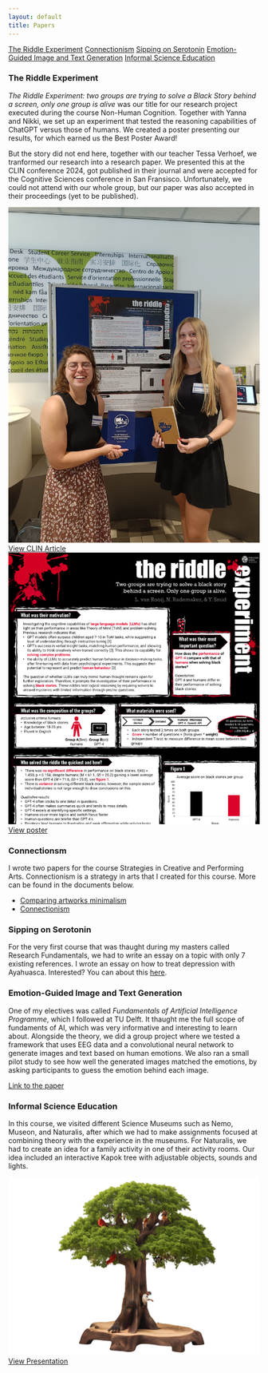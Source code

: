 ```yaml
---
layout: default
title: Papers
---
```


<a href="#Riddle" class="anchor-button">The Riddle Experiment</a>
<a href="#Connectionism" class="anchor-button">Connectionism</a>
<a href="#RF" class="anchor-button">Sipping on Serotonin</a>
<a href="#FAIP" class="anchor-button">Emotion-Guided Image and Text Generation</a>
<a href="#ISE" class="anchor-button">Informal Science Education</a>

<h3 id="Riddle">The Riddle Experiment</h3>

*The Riddle Experiment: two groups are trying to solve a Black Story behind a screen, only one group is alive* was our title for our research project executed during the course Non-Human Cognition. Together with Yanna and Nikki, we set up an experiment that tested the reasoning capabilities of ChatGPT versus those of humans. We created a poster presenting our results, for which earned us the Best Poster Award!

But the story did not end here, together with our teacher Tessa Verhoef, we tranformed our research into a research paper. We presented this at the CLIN conference 2024, got published in their journal and were accepted for the Cognitive Sciences conference in San Fransisco. Unfortunately, we could not attend with our whole group, but our paper was also accepted in their proceedings (yet to be published).

<div class="video-image-wrapper">
    <a href="https://www.clinjournal.org/clinj/article/view/212" class="image-overlay-link" target="_blank">
        <div class="image-overlay-container">
        <img class="projects-square" src="images/conference.jpg" alt="conference">
        <div class="overlay-text">View CLIN Article</div>
        </div>
    </a>
    <a href="docs/NHC_blackstory_poster_original.pdf" class="image-overlay-link" target="_blank">
        <div class="image-overlay-container">
        <img class="projects-square" src="images/papers_main.png" alt="conference">
        <div class="overlay-text">View poster</div>
        </div>
    </a>
</div>


<h3 id="Connectionism">Connectionsm</h3>

I wrote two papers for the course Strategies in Creative and Performing Arts. Connectionism is a strategy in arts that I created for this course. More can be found in the documents below. 

- [Comparing artworks minimalism](docs/Minimalist_perspective.pdf.pdf)
- [Connectionism](docs/Connectionism.pdf)

<h3 id="RF">Sipping on Serotonin</h3>

For the very first course that was thaught during my masters called Research Fundamentals, we had to write an essay on a topic with only 7 existing references. I wrote an essay on how to treat depression with Ayahuasca. Interested? You can about this [here](docs/7_papers_assignment_Linthe_van_Rooij.pdf). 

<h3 id="FAIP">Emotion-Guided Image and Text Generation</h3>

One of my electives was called *Fundamentals of Artificial Intelligence Programme*, which I followed at TU Delft. It thaught me the full scope of fundaments of AI, which was very informative and interesting to learn about. Alongside the theory, we did a group project where we tested a framework that uses EEG data and a convolutional neural network to generate images and text based on human emotions. We also ran a small pilot study to see how well the generated images matched the emotions, by asking participants to guess the emotion behind each image.

[Link to the paper](docs/DeepBCI_report.pdf)

<h3 id="ISE">Informal Science Education</h3>

In this course, we visited different Science Museums such as Nemo, Museon, and Naturalis, after which we had to make assignments focused at combining theory with the experience in the museums. For Naturalis, we had to create an idea for a family activity in one of their activity rooms. Our idea included an interactive Kapok tree with adjustable objects, sounds and lights. 

<div>
    <a href="docs/Group3_Naturalis_presentation.pdf" class="image-overlay-link" target="_blank">
        <div class="image-overlay-container">
        <img class="projects-square" src="images/ise.png" alt="kapok">
        <div class="overlay-text">View Presentation</div>
        </div>
    </a>
</div>

